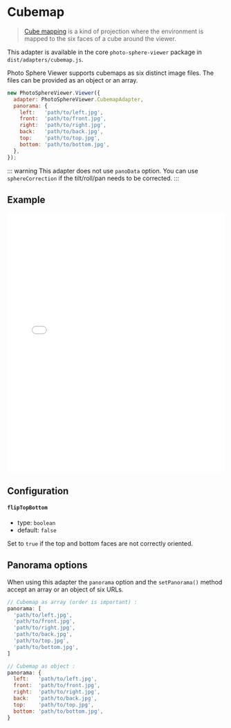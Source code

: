 # Cubemap

> [Cube mapping](https://en.wikipedia.org/wiki/Cube_mapping) is a kind of projection where the environment is mapped to the six faces of a cube around the viewer.

This adapter is available in the core `photo-sphere-viewer` package in `dist/adapters/cubemap.js`.

Photo Sphere Viewer supports cubemaps as six distinct image files. The files can be provided as an object or an array.

```js
new PhotoSphereViewer.Viewer({
  adapter: PhotoSphereViewer.CubemapAdapter,
  panorama: {
    left:   'path/to/left.jpg',
    front:  'path/to/front.jpg',
    right:  'path/to/right.jpg',
    back:   'path/to/back.jpg',
    top:    'path/to/top.jpg',
    bottom: 'path/to/bottom.jpg',
  },
});
```

::: warning
This adapter does not use `panoData` option. You can use `sphereCorrection` if the tilt/roll/pan needs to be corrected.
:::


## Example

<iframe style="width: 100%; height: 600px;" src="//jsfiddle.net/mistic100/1jL5yc2r/embedded/result,js/dark" allowfullscreen="allowfullscreen" frameborder="0"></iframe>


## Configuration

#### `flipTopBottom`
- type: `boolean`
- default: `false`

Set to `true` if the top and bottom faces are not correctly oriented.


## Panorama options

When using this adapter the `panorama` option and the `setPanorama()` method accept an array or an object of six URLs.

```js
// Cubemap as array (order is important) :
panorama: [
  'path/to/left.jpg',
  'path/to/front.jpg',
  'path/to/right.jpg',
  'path/to/back.jpg',
  'path/to/top.jpg',
  'path/to/bottom.jpg',
]

// Cubemap as object :
panorama: {
  left:   'path/to/left.jpg',
  front:  'path/to/front.jpg',
  right:  'path/to/right.jpg',
  back:   'path/to/back.jpg',
  top:    'path/to/top.jpg',
  bottom: 'path/to/bottom.jpg',
}
```
